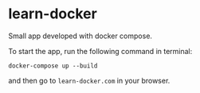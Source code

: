 # learn-docker
Small app developed with docker compose. 

To start the app, run the following command in terminal:
```
docker-compose up --build
```
and then go to `learn-docker.com` in your browser.
